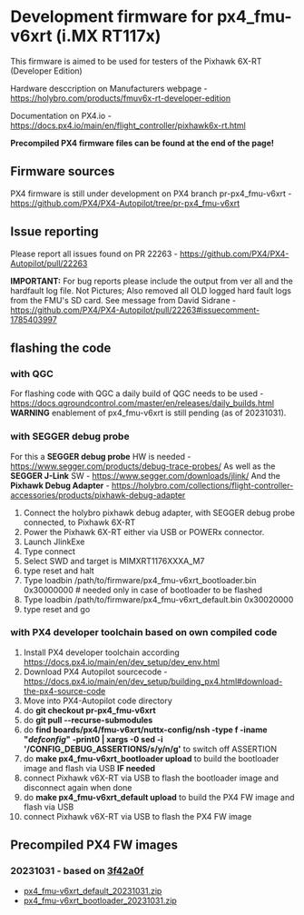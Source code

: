 # Development firmware for px4_fmu-v6xrt (i.MX RT117x)

This firmware is aimed to be used for testers of the Pixhawk 6X-RT (Developer Edition) 

Hardware desccription on Manufacturers webpage - https://holybro.com/products/fmuv6x-rt-developer-edition

Documentation on PX4.io - https://docs.px4.io/main/en/flight_controller/pixhawk6x-rt.html

**Precompiled PX4 firmware files can be found at the end of the page!**

## Firmware sources
PX4 firmware is still under development on PX4 branch pr-px4_fmu-v6xrt - https://github.com/PX4/PX4-Autopilot/tree/pr-px4_fmu-v6xrt

## Issue reporting
Please report all issues found on PR 22263 - https://github.com/PX4/PX4-Autopilot/pull/22263

**IMPORTANT:** For bug reports please include the output from ver all and the hardfault log file. Not Pictures; Also removed all OLD logged hard fault logs from the FMU's SD card.
See message from David Sidrane - https://github.com/PX4/PX4-Autopilot/pull/22263#issuecomment-1785403997

## flashing the code
### with QGC
For flashing code with QGC a daily build of QGC needs to be used - https://docs.qgroundcontrol.com/master/en/releases/daily_builds.html
**WARNING** enablement of px4_fmu-v6xrt is still pending (as of 20231031).

### with SEGGER debug probe
For this a **SEGGER debug probe** HW is needed - https://www.segger.com/products/debug-trace-probes/
As well as the **SEGGER J-Link** SW - https://www.segger.com/downloads/jlink/
And the **Pixhawk Debug Adapter** - https://holybro.com/collections/flight-controller-accessories/products/pixhawk-debug-adapter

1) Connect the holybro pixhawk debug adapter, with SEGGER debug probe connected, to Pixhawk 6X-RT
2) Power the Pixhawk 6X-RT either via USB or POWERx connector.
3) Launch JlinkExe
4) Type connect
5) Select SWD and target is MIMXRT1176XXXA_M7
6) type reset and halt
7) Type loadbin /path/to/firmware/px4_fmu-v6xrt_bootloader.bin 0x30000000              # needed only in case of bootloader to be flashed
8) Type loadbin /path/to/firmware/px4_fmu-v6xrt_default.bin 0x30020000
9) type reset and go

### with PX4 developer toolchain based on own compiled code
1) Install PX4 developer toolchain according https://docs.px4.io/main/en/dev_setup/dev_env.html
2) Download PX4 Autopilot sourcecode - https://docs.px4.io/main/en/dev_setup/building_px4.html#download-the-px4-source-code
3) Move into PX4-Autopilot code directory
4) do **git checkout pr-px4_fmu-v6xrt**
5) do **git pull --recurse-submodules**
6) do **find boards/px4/fmu-v6xrt/nuttx-config/nsh -type f -iname "*defconfig*" -print0 | xargs -0 sed -i '/CONFIG_DEBUG_ASSERTIONS/s/y/n/g'** to switch off ASSERTION
7) do **make px4_fmu-v6xrt_bootloader upload** to build the bootloader image and flash via USB **IF needed**
8) connect Pixhawk v6X-RT via USB to flash the bootloader image and disconnect again when done
9) do **make px4_fmu-v6xrt_default upload** to build the PX4 FW image and flash via USB
10) connect Pixhawk v6X-RT via USB to flash the PX4 FW image

## Precompiled PX4 FW images
### 20231031 - based on [3f42a0f](https://github.com/PX4/PX4-Autopilot/commit/3f42a0f943a996f44fc49276fbf68d03b917bb56)
* [px4_fmu-v6xrt_default_20231031.zip](px4_fmu-v6xrt_default_20231031.zip)
* [px4_fmu-v6xrt_bootloader_20231031.zip](px4_fmu-v6xrt_bootloader_20231031.zip)
